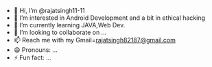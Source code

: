 - 👋 Hi, I’m @rajatsingh11-11
- 👀 I’m interested in Android Development and a bit in ethical hacking
- 🌱 I’m currently learning JAVA,Web Dev.
- 💞️ I’m looking to collaborate on ...
- 📫 Reach me with my Gmail=rajatsingh82187@gmail.com
- 😄 Pronouns: ...
- ⚡ Fun fact: ...

<!---
rajatsingh11-11/rajatsingh11-11 is a ✨ special ✨ repository because its `README.md` (this file) appears on your GitHub profile.
You can click the Preview link to take a look at your changes.
--->
